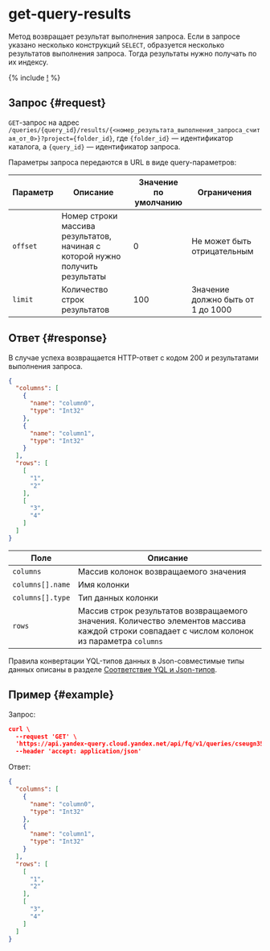 # get-query-results

Метод возвращает результат выполнения запроса. Если в запросе указано несколько конструкций `SELECT`, образуется несколько результатов выполнения запроса. Тогда результаты нужно получать по их индексу.

{% include [!](../../_includes/api-common.md) %}

## Запрос {#request}

`GET`-запрос на адрес `/queries/{query_id}/results/{<номер_результата_выполнения_запроса_считая_от_0>}?project={folder_id}`, где `{folder_id}` — идентификатор каталога, а `{query_id}` — идентификатор запроса.

Параметры запроса передаются в URL в виде query-параметров:

| Параметр | Описание | Значение по умолчанию | Ограничения |
| ----- | ----- | ----- | ----- |
| `offset` | Номер строки массива результатов, начиная с которой нужно получить результаты | 0 | Не может быть отрицательным |
| `limit` | Количество строк результатов | 100 | Значение должно быть от 1 до 1000 |

## Ответ {#response}

В случае успеха возвращается HTTP-ответ с кодом 200 и результатами выполнения запроса.

```json
{
  "columns": [
    {
      "name": "column0",
      "type": "Int32"
    },
    {
      "name": "column1",
      "type": "Int32"
    }    
  ],
  "rows": [
    [
      "1",
      "2"
    ],
    [
      "3",
      "4"
    ]    
  ]
}
```

| Поле | Описание |
| ----- | ----- |
| `columns` | Массив колонок возвращаемого значения |
| `columns[].name` | Имя колонки |
| `columns[].type` | Тип данных колонки |
| `rows` | Массив строк результатов возвращаемого значения. Количество элементов массива каждой строки совпадает с числом колонок из параметра `columns` |

Правила конвертации YQL-типов данных в Json-совместимые типы данных описаны в разделе [Соответствие YQL и Json-типов](../yql-json-conversion-rules.md).

## Пример {#example}

Запрос:

```json
curl \
  --request 'GET' \
  'https://api.yandex-query.cloud.yandex.net/api/fq/v1/queries/cseugn35bc3r********/results/0?project=b1gaue5b382m********&offset=0&limit=100' \
  --header 'accept: application/json'
```

Ответ:

```json
{
  "columns": [
    {
      "name": "column0",
      "type": "Int32"
    },
    {
      "name": "column1",
      "type": "Int32"
    }    
  ],
  "rows": [
    [
      "1",
      "2"
    ],
    [
      "3",
      "4"
    ]
  ]
}
```
